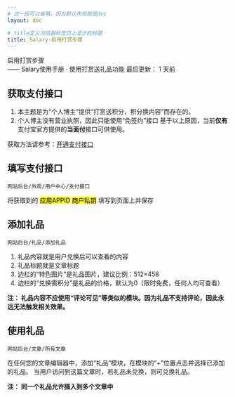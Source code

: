 ```yaml
---
# 这一段可以省略，因为默认布局就是doc
layout: doc

# title定义浏览器标签页上显示的标题
title: Salary-启用打赏步骤
---
```

<div class="title-wrapper">
   <div class="page-title">启用打赏步骤</div>
   <div class="post-title">—— Salary使用手册 · 使用打赏送礼品功能 
      <span class="lastModifyTime">
          <i class="fa-regular fa-clock"></i> 最后更新： 1 天前
      </span>
   </div>
</div>

## 获取支付接口

1. 本主题是为“个人博主”提供“打赏送积分，积分换内容”而存在的。
2. 个人博主没有营业执照，因此只能使用“免签约”接口
基于以上原因，当前**仅有**支付宝官方提供的**当面付**接口可供使用。

获取方法请参考：[开通支付接口](/themes/Salary/reward/pay)

## 填写支付接口

`网站后台/外观/用户中心/支付接口`

将获取到的 <mark>应用APPID</mark> <mark>商户私钥</mark> 填写到页面上并保存

## 添加礼品

`网站后台/礼品/添加礼品`

1. 礼品内容就是用户兑换后可以查看的内容
2. 礼品标题就是文章标题
3. 边栏的“特色图片”是礼品图片，建议比例：512×458
4. 边栏的“兑换需积分”是礼品的价格，默认为0（限时免费，任何人均可查看）

**注： 礼品内容不应使用“评论可见”等类似的模块。因为礼品不支持评论，因此永远无法触发相关效果。**

## 使用礼品

`网站后台/文章/所有文章`

在任何您的文章编辑器中，添加“礼品”模块，在模块的“+”位置点击并选择已添加的礼品。
当用户访问到这篇文章时，若礼品未兑换，则可兑换礼品。

**注： 同一个礼品允许插入到多个文章中**
